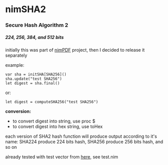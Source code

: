# nimSHA2

### Secure Hash Algorithm 2
##### 224, 256, 384, and 512 bits

initially this was part of [nimPDF](https://github.com/jangko/nimpdf) project, then I decided to release it separately

example:

```nimrod
var sha = initSHA[SHA256]()
sha.update("test SHA256")
let digest = sha.final()
```

or:
```nimrod
let digest = computeSHA256("test SHA256")
```

**conversion:**

- to convert digest into string, use proc $
- to convert digest into hex string, use toHex

each version of  SHA2 hash function will produce output according to it's name: SHA224 produce 224 bits hash, SHA256 produce 256 bits hash, and so on

already tested with test vector from [here](http://www.di-mgt.com.au/sha_testvectors.html), see test.nim
